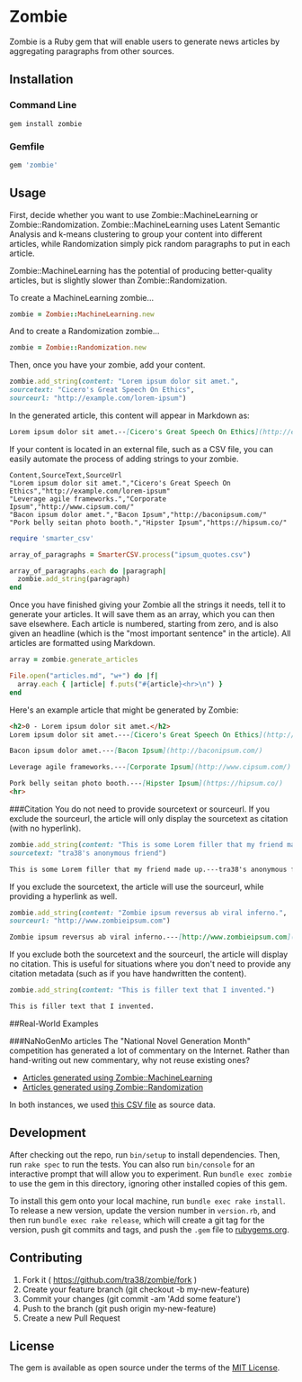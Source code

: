 # Zombie

Zombie is a Ruby gem that will enable users to generate news articles by aggregating paragraphs from other sources.

## Installation

### Command Line

```
gem install zombie
```

### Gemfile

```ruby
gem 'zombie'
```

## Usage
First, decide whether you want to use Zombie::MachineLearning or Zombie::Randomization. Zombie::MachineLearning uses Latent Semantic Analysis and k-means clustering to group your content into different articles, while Randomization simply pick random paragraphs to put in each article.

Zombie::MachineLearning has the potential of producing better-quality articles, but is slightly slower than Zombie::Randomization.

To create a MachineLearning zombie...
```ruby
zombie = Zombie::MachineLearning.new
```

And to create a Randomization zombie...
```ruby
zombie = Zombie::Randomization.new
```

Then, once you have your zombie, add your content.
```ruby
zombie.add_string(content: "Lorem ipsum dolor sit amet.",
sourcetext: "Cicero's Great Speech On Ethics",
sourceurl: "http://example.com/lorem-ipsum")
```

In the generated article, this content will appear in Markdown as:
```markdown
Lorem ipsum dolor sit amet.--[Cicero's Great Speech On Ethics](http://example.com/lorem-ipsum)
```

If your content is located in an external file, such as a CSV file, you can easily automate the process of adding strings to your zombie.

```csv
Content,SourceText,SourceUrl
"Lorem ipsum dolor sit amet.","Cicero's Great Speech On Ethics","http://example.com/lorem-ipsum"
"Leverage agile frameworks.","Corporate Ipsum","http://www.cipsum.com/"
"Bacon ipsum dolor amet.","Bacon Ipsum","http://baconipsum.com/"
"Pork belly seitan photo booth.","Hipster Ipsum","https://hipsum.co/"
```

```ruby
require 'smarter_csv'

array_of_paragraphs = SmarterCSV.process("ipsum_quotes.csv")

array_of_paragraphs.each do |paragraph|
  zombie.add_string(paragraph)
end
```

Once you have finished giving your Zombie all the strings it needs, tell it to generate your articles. It will save them as an array, which you can then save elsewhere. Each article is numbered, starting from zero, and is also given an headline (which is the "most important sentence" in the article). All articles are formatted using Markdown.

```ruby
array = zombie.generate_articles

File.open("articles.md", "w+") do |f|
  array.each { |article| f.puts("#{article}<hr>\n") }
end
```

Here's an example article that might be generated by Zombie:

```markdown
<h2>0 - Lorem ipsum dolor sit amet.</h2>
Lorem ipsum dolor sit amet.---[Cicero's Great Speech On Ethics](http://example.com/lorem-ipsum)

Bacon ipsum dolor amet.---[Bacon Ipsum](http://baconipsum.com/)

Leverage agile frameworks.---[Corporate Ipsum](http://www.cipsum.com/)

Pork belly seitan photo booth.---[Hipster Ipsum](https://hipsum.co/)
<hr>
```

###Citation
You do not need to provide sourcetext or sourceurl. If you exclude the sourceurl, the article will only display the sourcetext as citation (with no hyperlink).

```ruby
zombie.add_string(content: "This is some Lorem filler that my friend made up.",
sourcetext: "tra38's anonymous friend")
```

```markdown
This is some Lorem filler that my friend made up.---tra38's anonymous friend
```

If you exclude the sourcetext, the article will use the sourceurl, while providing a hyperlink as well.

```ruby
zombie.add_string(content: "Zombie ipsum reversus ab viral inferno.",
sourceurl: "http://www.zombieipsum.com")
```

```markdown
Zombie ipsum reversus ab viral inferno.---[http://www.zombieipsum.com](http://www.zombieipsum.com)
```

If you exclude both the sourcetext and the sourceurl, the article will display no citation. This is useful for situations where you don't need to provide any citation metadata (such as if you have handwritten the content).
```ruby
zombie.add_string(content: "This is filler text that I invented.")
```

```markdown
This is filler text that I invented.
```

##Real-World Examples

###NaNoGenMo articles
The "National Novel Generation Month" competition has generated a lot of commentary on the Internet. Rather than hand-writing out new commentary, why not reuse existing ones?

- [Articles generated using Zombie::MachineLearning](https://gist.github.com/tra38/aa7e9c63708f6e21c32db5c3616162b5)
- [Articles generated using Zombie::Randomization](https://gist.github.com/tra38/a65408790642560498aa1d40a05be9fe)

In both instances, we used [this CSV file](https://gist.github.com/tra38/805003ef51ff63093b3c2775f161ce3c) as source data.

## Development

After checking out the repo, run `bin/setup` to install dependencies. Then, run `rake spec` to run the tests. You can also run `bin/console` for an interactive prompt that will allow you to experiment. Run `bundle exec zombie` to use the gem in this directory, ignoring other installed copies of this gem.

To install this gem onto your local machine, run `bundle exec rake install`. To release a new version, update the version number in `version.rb`, and then run `bundle exec rake release`, which will create a git tag for the version, push git commits and tags, and push the `.gem` file to [rubygems.org](https://rubygems.org).

## Contributing

1. Fork it ( https://github.com/tra38/zombie/fork )
2. Create your feature branch (git checkout -b my-new-feature)
3. Commit your changes (git commit -am 'Add some feature')
4. Push to the branch (git push origin my-new-feature)
5. Create a new Pull Request

## License

The gem is available as open source under the terms of the [MIT License](http://opensource.org/licenses/MIT).

